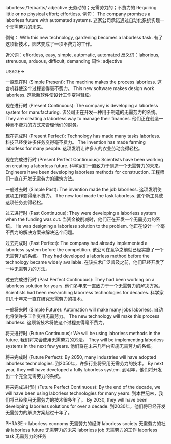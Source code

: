 laborless:/ˈleɪbərlɪs/
adjective
无劳动的；无需劳力的；不费力的
Requiring little or no physical effort; effortless.
例句：
The company promises a laborless future with automated systems.
这家公司承诺通过自动化系统实现一个无需劳力的未来。

例句：
With this new technology, gardening becomes a laborless task.
有了这项新技术，园艺变成了一项不费力的工作。

近义词：effortless, easy, simple, automatic, automated
反义词：laborious, strenuous, arduous, difficult, demanding
词性: adjective


USAGE->

一般现在时 (Simple Present):
The machine makes the process laborless.  这台机器使这个过程变得毫不费力。
This new software makes design work laborless.  这款新软件使设计工作变得轻松。


现在进行时 (Present Continuous):
The company is developing a laborless system for manufacturing.  该公司正在开发一种用于制造的无需劳力的系统。
They are creating a laborless way to manage their finances.  他们正在创造一种毫不费力的方式来管理他们的财务。


现在完成时 (Present Perfect):
Technology has made many tasks laborless.  科技已经使许多任务变得毫不费力。
The invention has made farming laborless for many people.  这项发明让许多人的农业劳动变得轻松。


现在完成进行时 (Present Perfect Continuous):
Scientists have been working on creating a laborless future.  科学家们一直致力于创造一个无需劳力的未来。
Engineers have been developing laborless methods for construction.  工程师们一直在开发无需劳力的建筑方法。


一般过去时 (Simple Past):
The invention made the job laborless.  这项发明使这项工作变得毫不费力。
The new tool made the task laborless.  这个新工具使这项任务变得轻松。


过去进行时 (Past Continuous):
They were developing a laborless system when the funding was cut.  当资金被削减时，他们正在开发一个无需劳力的系统。
He was designing a laborless solution to the problem.  他正在设计一个毫不费力的解决方案来解决这个问题。


过去完成时 (Past Perfect):
The company had already implemented a laborless system before the competition.  该公司在竞争之前就已经实施了一个无需劳力的系统。
They had developed a laborless method before the technology became widely available.  在该技术广泛普及之前，他们已经开发了一种无需劳力的方法。


过去完成进行时 (Past Perfect Continuous):
They had been working on a laborless solution for years.  他们多年来一直致力于一个无需劳力的解决方案。
Scientists had been researching laborless technologies for decades.  科学家们几十年来一直在研究无需劳力的技术。


一般将来时 (Simple Future):
Automation will make many jobs laborless.  自动化将使许多工作变得无需劳力。
The new technology will make this process laborless.  这项新技术将使这个过程变得毫不费力。


将来进行时 (Future Continuous):
We will be using laborless methods in the future.  我们将来会使用无需劳力的方法。
They will be implementing laborless systems in the next few years.  他们将在未来几年内实施无需劳力的系统。


将来完成时 (Future Perfect):
By 2050, many industries will have adopted laborless technologies.  到2050年，许多行业将采用无需劳力的技术。
By next year, they will have developed a fully laborless system.  到明年，他们将开发出一个完全无需劳力的系统。


将来完成进行时 (Future Perfect Continuous):
By the end of the decade, we will have been using laborless technologies for many years.  到本世纪末，我们将已经使用无需劳力的技术很多年了。
By 2030, they will have been developing laborless solutions for over a decade. 到2030年，他们将已经开发无需劳力的解决方案超过十年了。



PHRASE->
laborless economy 无需劳力的经济
laborless society 无需劳力的社会
laborless future 无需劳力的未来
laborless job 无需劳力的工作
laborless task 无需劳力的任务
